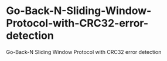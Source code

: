 # Go-Back-N-Sliding-Window-Protocol-with-CRC32-error-detection
Go-Back-N Sliding Window Protocol with CRC32 error detection
